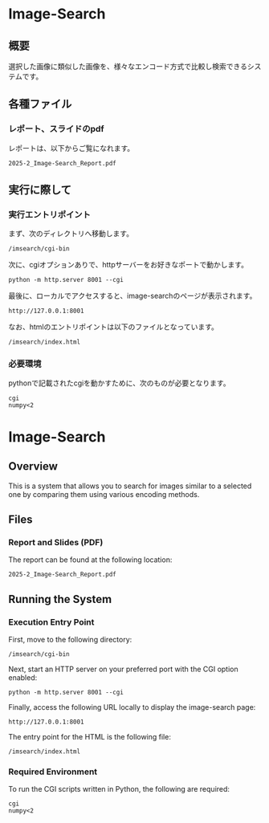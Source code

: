 # Image-Search
## 概要
選択した画像に類似した画像を、様々なエンコード方式で比較し検索できるシステムです。

## 各種ファイル
### レポート、スライドのpdf
レポートは、以下からご覧になれます。
```aiignore
2025-2_Image-Search_Report.pdf
```

## 実行に際して
### 実行エントリポイント
まず、次のディレクトリへ移動します。
```aiignore
/imsearch/cgi-bin
```
次に、cgiオプションありで、httpサーバーをお好きなポートで動かします。
```aiignore
python -m http.server 8001 --cgi
```
最後に、ローカルでアクセスすると、image-searchのページが表示されます。
```aiignore
http://127.0.0.1:8001
```
なお、htmlのエントリポイントは以下のファイルとなっています。
```aiignore
/imsearch/index.html
```

### 必要環境
pythonで記載されたcgiを動かすために、次のものが必要となります。
```aiignore
cgi
numpy<2
```

# Image-Search

## Overview
This is a system that allows you to search for images similar to a selected one by comparing them using various encoding methods.

## Files

### Report and Slides (PDF)
The report can be found at the following location:
```aiignore
2025-2_Image-Search_Report.pdf
```

## Running the System

### Execution Entry Point
First, move to the following directory:
```aiignore
/imsearch/cgi-bin
```

Next, start an HTTP server on your preferred port with the CGI option enabled:
```aiignore
python -m http.server 8001 --cgi
```

Finally, access the following URL locally to display the image-search page:
```aiignore
http://127.0.0.1:8001
```

The entry point for the HTML is the following file:
```aiignore
/imsearch/index.html
```

### Required Environment
To run the CGI scripts written in Python, the following are required:

```aiignore
cgi
numpy<2
```
